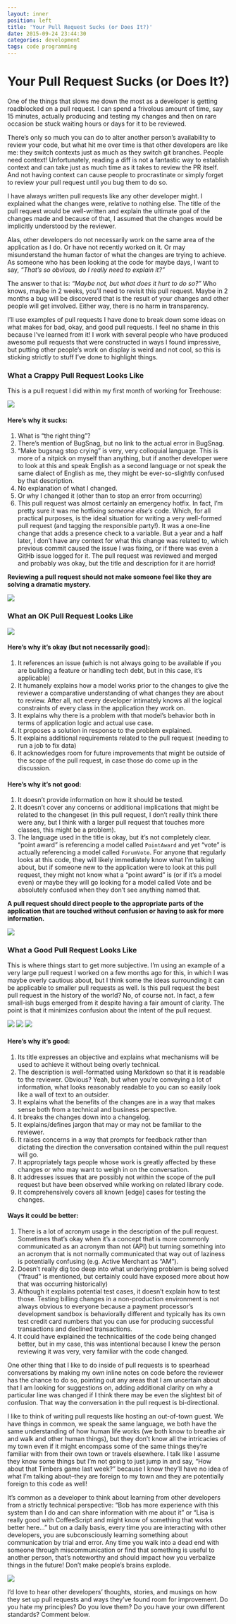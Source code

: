 ```yaml
---
layout: inner
position: left
title: 'Your Pull Request Sucks (or Does It?)'
date: 2015-09-24 23:44:30
categories: development
tags: code programming
---
```


# Your Pull Request Sucks (or Does It?)

One of the things that slows me down the most as a developer is getting roadblocked on a pull request. I can spend a frivolous amount of time, say 15 minutes, actually producing and testing my changes and then on rare occasion be stuck waiting hours or days for it to be reviewed.

There’s only so much you can do to alter another person’s availability to review your code, but what hit me over time is that other developers are like me: they switch contexts just as much as they switch git branches. People need context! Unfortunately, reading a diff is not a fantastic way to establish context and can take just as much time as it takes to review the PR itself. And not having context can cause people to procrastinate or simply forget to review your pull request until you bug them to do so.

I have always written pull requests like any other developer might. I explained what the changes were, relative to nothing else. The title of the pull request would be well-written and explain the ultimate goal of the changes made and because of that, I assumed that the changes would be implicitly understood by the reviewer.

Alas, other developers do not necessarily work on the same area of the application as I do. Or have not recently worked on it. Or may misunderstand the human factor of what the changes are trying to achieve.  As someone who has been looking at the code for maybe days, I want to say, _“That’s so obvious, do I really need to explain it?”_

The answer to that is: _“Maybe not, but what does it hurt to do so?”_ Who knows, maybe in 2 weeks, you’ll need to revisit this pull request. Maybe in 2 months a bug will be discovered that is the result of your changes and other people will get involved. Either way, there is no harm in transparency.

I’ll use examples of pull requests I have done to break down some ideas on what makes for bad, okay, and good pull requests. I feel no shame in this because I’ve learned from it! I work with several people who have produced awesome pull requests that were constructed in ways I found impressive, but putting other people’s work on display is weird and not cool, so this is sticking strictly to stuff I’ve done to highlight things.

### What a Crappy Pull Request Looks Like

This is a pull request I did within my first month of working for Treehouse:

![](https://s3.amazonaws.com/aimeeault.com/Screen-Shot-2015-09-24-at-2.29.28-PM.png)

#### Here’s why it sucks:

1. What is “the right thing”?
2. There’s mention of BugSnag, but no link to the actual error in BugSnag.
3. “Make bugsnag stop crying” is very, very colloquial language. This is more of a nitpick on myself than anything, but if another developer were to look at this and speak English as a second language or not speak the same dialect of English as me, they might be ever-so-slightly confused by that description.
4. No explanation of what I changed.
5. Or why I changed it (other than to stop an error from occurring)
6. This pull request was almost certainly an emergency hotfix. In fact, I’m pretty sure it was me hotfixing _someone else‘s_ code. Which, for all practical purposes, is the ideal situation for writing a very well-formed pull request (and tagging the responsible party!). It was a one-line change that adds a presence check to a variable. But a year and a half later, I don’t have any context for what this change was related to, which previous commit caused the issue I was fixing, or if there was even a GitHb issue logged for it. The pull request was reviewed and merged and probably was okay, but the title and description for it are horrid!

**Reviewing a pull request should not make someone feel like they are solving a dramatic mystery.**

![](https://s3.amazonaws.com/aimeeault.com/tumblr_nuh1vgNaCo1qbzzgco1_1280.gif)

### What an OK Pull Request Looks Like

![](https://s3.amazonaws.com/aimeeault.com/Screen-Shot-2015-09-24-at-2.37.33-PM-1024x669.png)

#### Here’s why it’s okay (but not necessarily good):

1. It references an issue (which is not always going to be available if you are building a feature or handling tech debt, but in this case, it’s applicable)
2. It humanely explains how a model works prior to the changes to give the reviewer a comparative understanding of what changes they are about to review. After all, not every developer intimately knows all the logical constraints of every class in the application they work on.
3. It explains why there is a problem with that model’s behavior both in terms of application logic and actual use case.
4. It proposes a solution in response to the problem explained.
5. It explains additional requirements related to the pull request (needing to run a job to fix data)
6. It acknowledges room for future improvements that might be outside of the scope of the pull request, in case those do come up in the discussion.

#### Here’s why it’s not good:

1. It doesn’t provide information on how it should be tested.
2. It doesn’t cover any concerns or additional implications that might be related to the changeset (in this pull request, I don’t really think there were any, but I think with a larger pull request that touches more classes, this might be a problem).
3. The language used in the title is okay, but it’s not completely clear. “point award” is referencing a model called `PointAward` and yet “vote” is actually referencing a model called `ForumVote`. For anyone that regularly looks at this code, they will likely immediately know what I’m talking about, but if someone new to the application were to look at this pull request, they might not know what a “point award” is (or if it’s a model even) or maybe they will go looking for a model called Vote and be absolutely confused when they don’t see anything named that.

**A pull request should direct people to the appropriate parts of the application that are touched without confusion or having to ask for more information.**

![](https://s3.amazonaws.com/aimeeault.com/anigif_enhanced-buzz-4693-1416329884-4.gif)

### What a Good Pull Request Looks Like

This is where things start to get more subjective. I’m using an example of a very large pull request I worked on a few months ago for this, in which I was maybe overly cautious about, but I think some the ideas surrounding it can be applicable to smaller pull requests as well. Is this pull request the best pull request in the history of the world? No, of course not. In fact, a few small-ish bugs emerged from it despite having a fair amount of clarity. The point is that it minimizes confusion about the intent of the pull request.

![](https://s3.amazonaws.com/aimeeault.com/Screen-Shot-2015-09-24-at-2.54.49-PM-1024x231.png)
![](https://s3.amazonaws.com/aimeeault.com/Screen-Shot-2015-09-24-at-2.57.01-PM-1024x967.png)
![](https://s3.amazonaws.com/aimeeault.com/Screen-Shot-2015-09-24-at-2.57.29-PM-1024x810.png)

#### Here’s why it’s good:

1. Its title expresses an objective and explains what mechanisms will be used to achieve it without being overly technical.
2. The description is well-formatted using Markdown so that it is readable to the reviewer. Obvious? Yeah, but when you’re conveying a lot of information, what looks reasonably readable to you can so easily look like a wall of text to an outsider.
3. It explains what the benefits of the changes are in a way that makes sense both from a technical and business perspective.
4. It breaks the changes down into a changelog.
5. It explains/defines jargon that may or may not be familiar to the reviewer.
6. It raises concerns in a way that prompts for feedback rather than dictating the direction the conversation contained within the pull request will go.
7. It appropriately tags people whose work is greatly affected by these changes or who may want to weigh in on the conversation.
8. It addresses issues that are possibly not within the scope of the pull request but have been observed while working on related library code.
9. It comprehensively covers all known [edge] cases for testing the changes.

#### Ways it could be better:

1. There is a lot of acronym usage in the description of the pull request. Sometimes that’s okay when it’s a concept that is more commonly communicated as an acronym than not (API) but turning something into an acronym that is not normally communicated that way out of laziness is potentially confusing (e.g. Active Merchant as “AM”).
2. Doesn’t really dig too deep into what underlying problem is being solved (“fraud” is mentioned, but certainly could have exposed more about how that was occurring historically)
3. Although it explains potential test cases, it doesn’t explain how to test those. Testing billing changes in a non-production environment is not always obvious to everyone because a payment processor’s development sandbox is behaviorally different and typically has its own test credit card numbers that you can use for producing successful transactions and declined transactions.
4. It could have explained the technicalities of the code being changed better, but in my case, this was intentional because I knew the person reviewing it was very, very familiar with the code changed.


One other thing that I like to do inside of pull requests is to spearhead conversations by making my own inline notes on code before the reviewer has the chance to do so, pointing out any areas that I am uncertain about that I am looking for suggestions on, adding additional clarity on why a particular line was changed if I think there may be even the slightest bit of confusion. That way the conversation in the pull request is bi-directional.

I like to think of writing pull requests like hosting an out-of-town guest. We have things in common, we speak the same language, we both have the same understanding of how human life works (we both know to breathe air and walk and other human things), but they don’t know all the intricacies of my town even if it might encompass some of the same things they’re familiar with from their own town or travels elsewhere. I talk like I assume they know some things but I’m not going to just jump in and say, “How about that Timbers game last week?” because I know they’ll have no idea of what I’m talking about–they are foreign to my town and they are potentially foreign to this code as well!

It’s common as a developer to think about learning from other developers from a strictly technical perspective: “Bob has more experience with this system than I do and can share information with me about it” or “Lisa is really good with CoffeeScript and might know of something that works better here…” but on a daily basis, every time you are interacting with other developers, you are subconsciously learning something about communication by trial and error. Any time you walk into a dead end with someone through miscommunication or find that something is useful to another person, that’s noteworthy and should impact how you verbalize things in the future! Don’t make people’s brains explode.

![](https://s3.amazonaws.com/aimeeault.com/irCpBtzWVDIeI.gif)

I’d love to hear other developers’ thoughts, stories, and musings on how they set up pull requests and ways they’ve found room for improvement. Do you hate my principles? Do you love them? Do you have your own different standards? Comment below.
